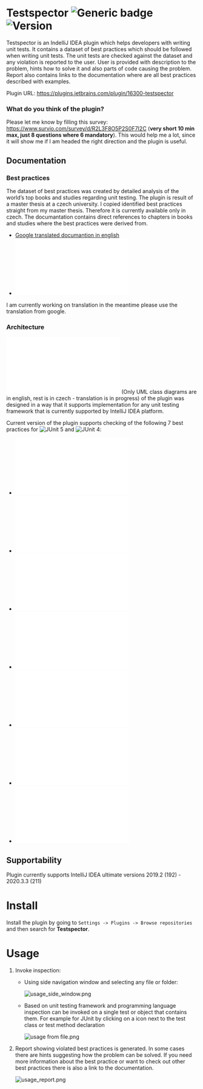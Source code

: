 # Testspector ![Generic badge](https://img.shields.io/github/license/Hasatori/Testspector)  ![Version](https://img.shields.io/jetbrains/plugin/v/16300-testspector)


Testspector is an IndelliJ IDEA plugin which helps developers with writing unit tests. It contains a dataset of best practices which should be followed when writing unit tests. The unit tests are checked against the dataset and any violation is reported to the user. User is provided with description to the problem, hints how to solve it and also parts of code causing the problem. 
Report also contains links to the documentation where are all best practices described with examples.

Plugin URL: https://plugins.jetbrains.com/plugin/16300-testspector

### What do you think of the plugin?
Please let me know by filling this survey: https://www.survio.com/survey/d/R2L3F8O5P2S0F7I2C (**very short 10 min max, just 8 questions where 6 mandatory**).  This would help me a lot, since it will show me if I am headed the right direction and the plugin is useful.

## Documentation

### Best practices 
The dataset of best practices was created by detailed analysis of the world’s top books and studies regarding unit testing. The plugin is result of a master thesis at a czech university. I copied identified best practices straight from my master thesis. Therefore it is currently available only in czech. The documantation contains direct references to chapters in books and studies where the best practices were derived from. 

* [Google translated documantion in english](https://ooh3dpsdytm34sfhws63yjfbwy--github-com.translate.goog/Hasatori/Testspector/blob/master/doc/Practices.md)
* ![Original documantation in czech](./doc/Practices.md)

I am currently working on translation in the meantime please use the translation from google.
### Architecture
![Architecture](./doc/Architecture.md) (Only UML class diagrams are in english, rest is in czech - translation is in progress) of the plugin was designed in a way that it supports implementation for any unit testing framework that is currently supported by IntelliJ IDEA platform.

Current version of the plugin supports checking of the following 7 best practices for ![JUnit 5](https://junit.org/junit5) and ![JUnit 4](https://junit.org/junit4):

* ![Test only public behaviour](./doc/Practices.md#testovat-pouze-verejne-chovani-testovaneho-systemu)
* ![At least one assertion](./doc/Practices.md#minimalne-jedna-overovaci-metoda-na-test)
* ![Only one assertion](./doc/Practices.md#prave-jedna-overovaci-metoda-na-test)
* ![No global static properties](./doc/Practices.md#nepouzivat-globalni-staticke-promenne)
* ![Set up a test naming strategy](./doc/Practices.md#urcit-strategii-pojmenovani-testu)
* ![Catch tested exceptions using framework tools](./doc/Practices.md#odchytavat-testovane-vyjimky-pomoci-nastroju-knihoven-ci-testovacich-frameworku)
* ![No conditional logic](./doc/Practices.md#podminena-logika)

## Supportability

Plugin currently supports IntelliJ IDEA ultimate versions 2019.2 (192) - 2020.3.3 (211)

# Install
Install the plugin by going to ``Settings -> Plugins -> Browse repositories`` and then search for **Testspector**.

# Usage
1. Invoke inspection:
   * Using side navigation window and selecting any file or folder:

      ![usage_side_window.png](./doc/usage_side_window.png)
   * Based on unit testing framework and programming language inspection can be invoked on a single test or object that contains them. For example for JUnit by clicking on a icon next to the test class or test method declaration

      ![usage from file.png](./doc/usage_from_file.png)

2. Report showing violated best practices is generated. In some cases there are hints suggesting how the problem can be solved. If you need more information about the best practice or want to check out other best practices there is also a link to the documentation.

      ![usage_report.png](./doc/usage_report.png)
